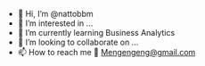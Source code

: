 - 👋 Hi, I’m @nattobbm
- 👀 I’m interested in ...
- 🌱 I’m currently learning Business Analytics
- 💞️ I’m looking to collaborate on ...
- 📫 How to reach me 📧 Mengengeng@gmail.com

<!---
nattobbm/nattobbm is a ✨ special ✨ repository because its `README.md` (this file) appears on your GitHub profile.
You can click the Preview link to take a look at your changes.
--->
